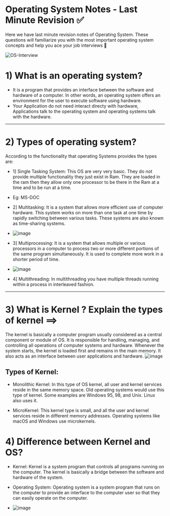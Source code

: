 # Operating System Notes - Last Minute Revision ✅

Here we have last minute revision notes of Operating System. These questions will familiarize you with the most important operating system concepts and help you ace your job interviews 🙌

![OS-Interview](https://github.com/Shubham-Bhoite/LastMinuteRevision-OS/assets/117765637/7241e722-5f9f-44fc-82a0-4cac178dbbf5)

# 1) What is an operating system?
-  It is a program that provides an interface between the software and hardware of a computer. In other words, an operating system offers an environment for the user to execute software using hardware.
-  Your Application do not need interact directy with hardware, Applications talk to the operating system and operating systems talk with the hardware.
----
# 2) Types of operating system?
According to the functionality that operating Systems provides the types are:
-   1] Single Tasking System: This OS are very very basic. They do not provide multiple functionality they just exist in Ram. They are loaded in the ram then they allow only one processor to be there in the Ram at a time and to be run at a time.
  -   Eg: MS-DOC

-   2] Multitasking: It is a system that allows more efficient use of computer hardware. This system works on more than one task at one time by rapidly switching between various tasks. These systems are also known as time-sharing systems.

-   ![image](https://github.com/Shubham-Bhoite/LastMinuteRevision-OS/assets/117765637/12a0bb46-b3ec-41a3-9d61-9d3c0ce4eca8)

-   3] Multiprocessing: It is a system that allows multiple or various processors in a computer to process two or more different portions of the same program simultaneously. It is used to complete more work in a shorter period of time.

-  ![image](https://github.com/Shubham-Bhoite/LastMinuteRevision-OS/assets/117765637/35e6e929-b62c-4ea6-9ccd-2947ac5c906d)

-   4] Multithreading: In multithreading you have multiple threads running within a process in interleaved fashion.
  ----

# 3) What is Kernel ? Explain the types of kernel ==>
The kernel is basically a computer program usually considered as a central component or module of OS. It is responsible for handling, managing, and controlling all operations of computer systems and hardware. Whenever the system starts, the kernel is loaded first and remains in the main memory. It also acts as an interface between user applications and hardware.
![image](https://github.com/Shubham-Bhoite/LastMinuteRevision-OS/assets/117765637/45748756-c307-4f3b-9f2f-6d09df13a5b2)

## Types of Kernel:
-  Monolithic Kernel: In this type of OS kernel, all user and kernel services reside in the same memory space. Old operating systems would use this type of kernel. Some examples are Windows 95, 98, and Unix. Linux also uses it.

-  MicroKernel: This kernel type is small, and all the user and kernel services reside in different memory addresses. Operating systems like macOS and Windows use microkernels.

# 4) Difference between Kernel and OS?
-   Kernel: Kernel is a system program that controls all programs running on the computer. The kernel is basically a bridge between the software and hardware of the system.

-   Operating System: Operating system is a system program that runs on the computer to provide an interface to the computer user so that they can easily operate on the computer.
 -   ![image](https://github.com/Shubham-Bhoite/LastMinuteRevision-OS/assets/117765637/5f52d083-1a10-40d6-9f7b-c86dc4f9a1da)



